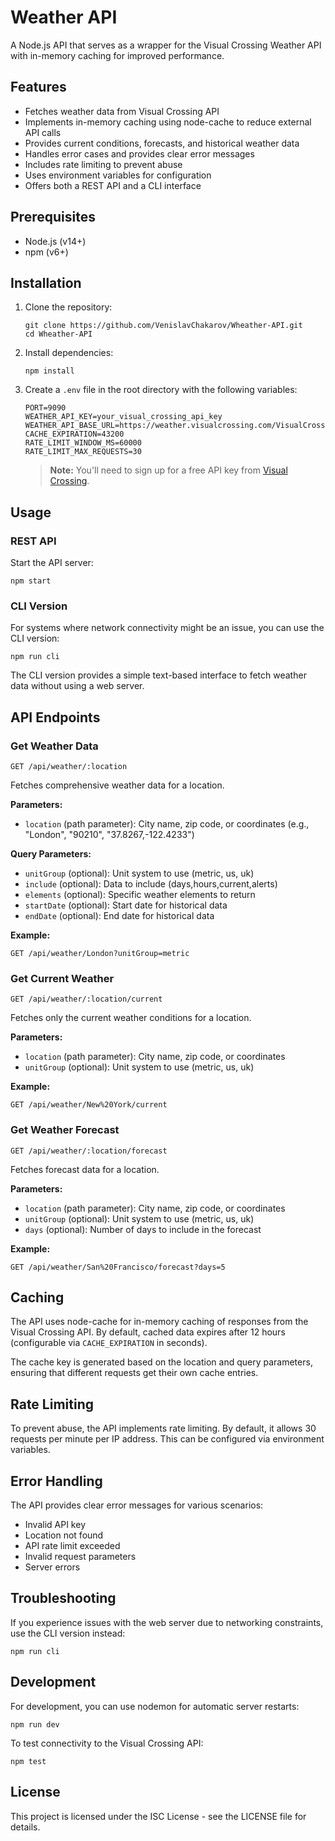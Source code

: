 # Weather API

A Node.js API that serves as a wrapper for the Visual Crossing Weather API with in-memory caching for improved performance.

## Features

- Fetches weather data from Visual Crossing API
- Implements in-memory caching using node-cache to reduce external API calls
- Provides current conditions, forecasts, and historical weather data
- Handles error cases and provides clear error messages
- Includes rate limiting to prevent abuse
- Uses environment variables for configuration
- Offers both a REST API and a CLI interface

## Prerequisites

- Node.js (v14+)
- npm (v6+)

## Installation

1. Clone the repository:
   ```
   git clone https://github.com/VenislavChakarov/Wheather-API.git
   cd Wheather-API
   ```

2. Install dependencies:
   ```
   npm install
   ```

3. Create a `.env` file in the root directory with the following variables:
   ```
   PORT=9090
   WEATHER_API_KEY=your_visual_crossing_api_key
   WEATHER_API_BASE_URL=https://weather.visualcrossing.com/VisualCrossingWebServices/rest/services/timeline
   CACHE_EXPIRATION=43200
   RATE_LIMIT_WINDOW_MS=60000
   RATE_LIMIT_MAX_REQUESTS=30
   ```

   > **Note:** You'll need to sign up for a free API key from [Visual Crossing](https://www.visualcrossing.com/weather-api).

## Usage

### REST API

Start the API server:
```
npm start
```

### CLI Version

For systems where network connectivity might be an issue, you can use the CLI version:
```
npm run cli
```

The CLI version provides a simple text-based interface to fetch weather data without using a web server.

## API Endpoints

### Get Weather Data

```
GET /api/weather/:location
```

Fetches comprehensive weather data for a location.

**Parameters:**
- `location` (path parameter): City name, zip code, or coordinates (e.g., "London", "90210", "37.8267,-122.4233")

**Query Parameters:**
- `unitGroup` (optional): Unit system to use (metric, us, uk)
- `include` (optional): Data to include (days,hours,current,alerts)
- `elements` (optional): Specific weather elements to return
- `startDate` (optional): Start date for historical data
- `endDate` (optional): End date for historical data

**Example:**
```
GET /api/weather/London?unitGroup=metric
```

### Get Current Weather

```
GET /api/weather/:location/current
```

Fetches only the current weather conditions for a location.

**Parameters:**
- `location` (path parameter): City name, zip code, or coordinates
- `unitGroup` (optional): Unit system to use (metric, us, uk)

**Example:**
```
GET /api/weather/New%20York/current
```

### Get Weather Forecast

```
GET /api/weather/:location/forecast
```

Fetches forecast data for a location.

**Parameters:**
- `location` (path parameter): City name, zip code, or coordinates
- `unitGroup` (optional): Unit system to use (metric, us, uk)
- `days` (optional): Number of days to include in the forecast

**Example:**
```
GET /api/weather/San%20Francisco/forecast?days=5
```

## Caching

The API uses node-cache for in-memory caching of responses from the Visual Crossing API. By default, cached data expires after 12 hours (configurable via `CACHE_EXPIRATION` in seconds).

The cache key is generated based on the location and query parameters, ensuring that different requests get their own cache entries.

## Rate Limiting

To prevent abuse, the API implements rate limiting. By default, it allows 30 requests per minute per IP address. This can be configured via environment variables.

## Error Handling

The API provides clear error messages for various scenarios:
- Invalid API key
- Location not found
- API rate limit exceeded
- Invalid request parameters
- Server errors

## Troubleshooting

If you experience issues with the web server due to networking constraints, use the CLI version instead:

```
npm run cli
```

## Development

For development, you can use nodemon for automatic server restarts:

```
npm run dev
```

To test connectivity to the Visual Crossing API:

```
npm test
```

## License

This project is licensed under the ISC License - see the LICENSE file for details.
